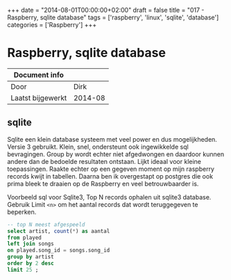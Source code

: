 +++
date = "2014-08-01T00:00:00+02:00"
draft = false
title = "017 - Raspberry, sqlite database"
tags = ['raspberry', 'linux', 'sqlite', 'database']
categories = ['Raspberry']
+++

# Raspberry, sqlite database


| Document info       |                   |
|---------------------|-------------------|
| Door                | Dirk              |
| Laatst bijgewerkt   | 2014-08           |

## sqlite

Sqlite een klein database systeem met veel power en dus mogelijkheden. Versie 3 gebruikt.
Klein, snel, ondersteunt ook ingewikkelde sql bevragingen. Group by wordt echter niet afgedwongen en daardoor kunnen
andere dan de bedoelde resultaten ontstaan.
Lijkt ideaal voor kleine toepassingen. Raakte echter op een gegeven moment op mijn raspberry records kwijt in tabellen.
Daarna ben ik overgestapt op postgres die ook prima bleek te draaien op de Raspberry en veel betrouwbaarder is.

Voorbeeld sql voor Sqlite3, Top N records ophalen uit sqlite3 database. Gebruik Limit `<n>` om het aantal records dat
wordt teruggegeven te beperken.

```sql
-- top N meest afgespeeld
select artist, count(*) as aantal
from played
left join songs
on played.song_id = songs.song_id 
group by artist 
order by 2 desc
limit 25 ;
```

